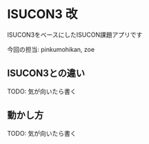 # ISUCON3 改

ISUCON3をベースにしたISUCON課題アプリです

今回の担当: pinkumohikan, zoe

## ISUCON3との違い
TODO: 気が向いたら書く

## 動かし方
TODO: 気が向いたら書く

